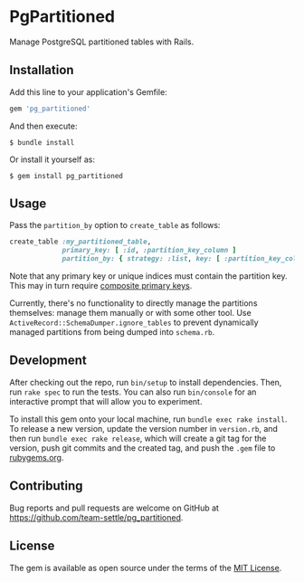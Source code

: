 # PgPartitioned

Manage PostgreSQL partitioned tables with Rails.

## Installation

Add this line to your application's Gemfile:

```ruby
gem 'pg_partitioned'
```

And then execute:

    $ bundle install

Or install it yourself as:

    $ gem install pg_partitioned

## Usage

Pass the `partition_by` option to `create_table` as follows:

```ruby
create_table :my_partitioned_table,
             primary_key: [ :id, :partition_key_column ]
             partition_by: { strategy: :list, key: [ :partition_key_column ] }
```

Note that any primary key or unique indices must contain the partition key.
This may in turn require [composite primary keys](https://github.com/composite-primary-keys/composite_primary_keys).

Currently, there's no functionality to directly manage the partitions themselves: manage them manually or with some other tool.
Use `ActiveRecord::SchemaDumper.ignore_tables` to prevent dynamically managed partitions from being dumped into `schema.rb`.

## Development

After checking out the repo, run `bin/setup` to install dependencies. Then, run `rake spec` to run the tests. You can also run `bin/console` for an interactive prompt that will allow you to experiment.

To install this gem onto your local machine, run `bundle exec rake install`. To release a new version, update the version number in `version.rb`, and then run `bundle exec rake release`, which will create a git tag for the version, push git commits and the created tag, and push the `.gem` file to [rubygems.org](https://rubygems.org).

## Contributing

Bug reports and pull requests are welcome on GitHub at https://github.com/team-settle/pg_partitioned.

## License

The gem is available as open source under the terms of the [MIT License](https://opensource.org/licenses/MIT).
